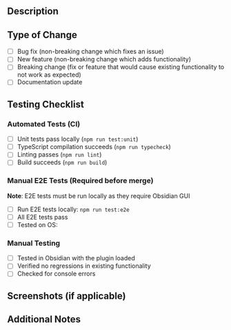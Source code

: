 ## Description
<!-- Describe your changes in detail -->

## Type of Change
- [ ] Bug fix (non-breaking change which fixes an issue)
- [ ] New feature (non-breaking change which adds functionality)
- [ ] Breaking change (fix or feature that would cause existing functionality to not work as expected)
- [ ] Documentation update

## Testing Checklist

### Automated Tests (CI)
- [ ] Unit tests pass locally (`npm run test:unit`)
- [ ] TypeScript compilation succeeds (`npm run typecheck`)
- [ ] Linting passes (`npm run lint`)
- [ ] Build succeeds (`npm run build`)

### Manual E2E Tests (Required before merge)
**Note**: E2E tests must be run locally as they require Obsidian GUI

- [ ] Run E2E tests locally: `npm run test:e2e`
- [ ] All E2E tests pass
- [ ] Tested on OS: <!-- macOS / Windows / Linux -->

### Manual Testing
- [ ] Tested in Obsidian with the plugin loaded
- [ ] Verified no regressions in existing functionality
- [ ] Checked for console errors

## Screenshots (if applicable)
<!-- Add screenshots to help explain your changes -->

## Additional Notes
<!-- Add any additional notes or context -->